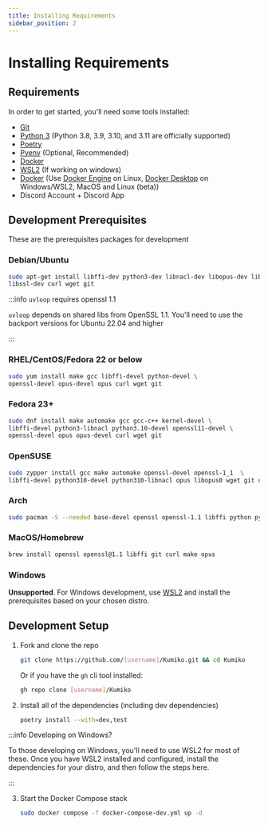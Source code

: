 ```yaml
---
title: Installing Requirements
sidebar_position: 2
---
```


# Installing Requirements

## Requirements

In order to get started, you'll need some tools installed:

- [Git](https://git-scm.com)
- [Python 3](https://python.org) (Python 3.8, 3.9, 3.10, and 3.11 are officially supported)
- [Poetry](https://python-poetry.org/)
- [Pyenv](https://github.com/pyenv/pyenv) (Optional, Recommended)
- [Docker](https://docker.com)
- [WSL2](https://learn.microsoft.com/en-us/windows/wsl/install) (If working on windows)
- [Docker](https://www.docker.com/) (Use [Docker Engine](https://docs.docker.com/engine/) on Linux, [Docker Desktop](https://www.docker.com/products/docker-desktop/) on Windows/WSL2, MacOS and Linux (beta))
- Discord Account + Discord App


## Development Prerequisites

These are the prerequisites packages for development

### Debian/Ubuntu

```sh 
sudo apt-get install libffi-dev python3-dev libnacl-dev libopus-dev libopus0 libopusenc-dev build-essentials \
libssl-dev curl wget git
```

:::info `uvloop` requires openssl 1.1

`uvloop` depends on shared libs from OpenSSL 1.1. You'll need to use the backport versions for Ubuntu 22.04 and higher

:::
### RHEL/CentOS/Fedora 22 or below

```sh
sudo yum install make gcc libffi-devel python-devel \
openssl-devel opus-devel opus curl wget git
```
### Fedora 23+

```sh
sudo dnf install make automake gcc gcc-c++ kernel-devel \
libffi-devel python3-libnacl python3.10-devel openssl11-devel \
openssl-devel opus opus-devel curl wget git
```

### OpenSUSE

```sh
sudo zypper install gcc make automake openssl-devel openssl-1_1  \
libffi-devel python310-devel python310-libnacl opus libopus0 wget git curl
```

### Arch

```sh
sudo pacman -S --needed base-devel openssl openssl-1.1 libffi python python-libnacl opus
```

### MacOS/Homebrew

```sh
brew install openssl openssl@1.1 libffi git curl make opus
```

### Windows

**Unsupported**. For Windows development, use [WSL2](https://learn.microsoft.com/en-us/windows/wsl/install) and install the prerequisites based on your chosen distro.

## Development Setup

1. Fork and clone the repo

    ```sh
    git clone https://github.com/[username]/Kumiko.git && cd Kumiko
    ```

    Or if you have the `gh` cli tool installed:

    ```sh
    gh repo clone [username]/Kumiko
    ```


2. Install all of the dependencies (including dev dependencies)

    ```sh
    poetry install --with=dev,test
    ```

:::info Developing on Windows?

To those developing on Windows, you'll need to use WSL2 for most of these. Once you have WSL2 installed and configured, install the dependencies for your distro, and then follow the steps here.

:::

3. Start the Docker Compose stack

    ```sh
    sudo docker compose -f docker-compose-dev.yml up -d
    ```